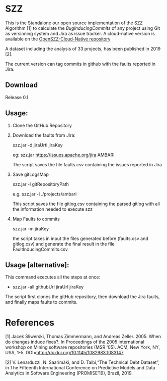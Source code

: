 # SZZ
This is the Standalone our open source implementation of the SZZ Algorithm [1] to calculate the <i>BugInducingCommits</i> of any project using Git as versioning system and Jira as issue tracker. 
A cloud-native version is available on the [OpenSZZ-Cloud-Native repository](https://github.com/clowee/OpenSZZ-cloud-native)

A dataset including the analysis of 33 projects, has been published in 2019 [2]. 

The current version can tag commits in github with the faults reported in Jira. 


## Download
Release 0.1

## Usage: 
1. Clone the GitHub Repository 

2. Download the faults from Jira: 
     
     szz.jar -d jiraUrtl jiraKey
     
     eg: szz.jar https://issues.apache.org/jira AMBARI
     
     The script saves the file faults.csv containing the issues reported in Jira  

3. Save gitLogsMap 
     
     szz.jar -l gitRepositoryPath
   
     e.g. szz.jar -l ./projects/ambari 
      
     This script saves the file gitlog.csv containing the parsed gitlog with all the information needed to execute szz

4. Map Faults to commits
      
      szz.jar -m jiraKey
     
     the script takes in input the files generated before (faults.csv and gitlog.csv) and generate the final result in the file FaultInducingCommits.csv
      
      
## Usage [alternative]:
This command executes all the steps at once: 
* szz.jar -all githubUrl jiraUrl jiraKey
 
The script first clones the gitHub repository, then download the Jira faults, and finally maps faults to commits. 

 

# References

[1] Jacek Śliwerski, Thomas Zimmermann, and Andreas Zeller. 2005. When do changes induce fixes?. In Proceedings of the 2005 international workshop on Mining software repositories (MSR '05). ACM, New York, NY, USA, 1-5. DOI=http://dx.doi.org/10.1145/1082983.1083147

[2] V. Lenarduzzi, N. Saarimäki, and D. Taibi,“The Technical Debt Dataset”, in The Fifteenth International Conference on Predictive Models and Data Analytics in Software Engineering (PROMISE’19), Brazil, 2019.
